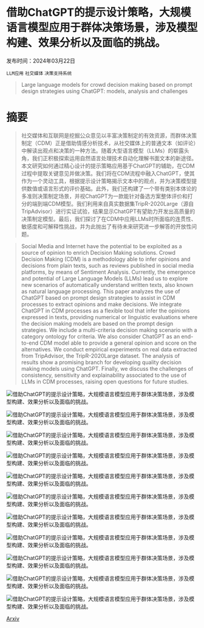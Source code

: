 # 借助ChatGPT的提示设计策略，大规模语言模型应用于群体决策场景，涉及模型构建、效果分析以及面临的挑战。

发布时间：2024年03月22日

`LLM应用` `社交媒体` `决策支持系统`

> Large language models for crowd decision making based on prompt design strategies using ChatGPT: models, analysis and challenges

# 摘要

> 社交媒体和互联网是挖掘公众意见以丰富决策制定的有效资源，而群体决策制定（CDM）正是借助情感分析技术，从社交媒体上的普通文本（如评论）中解读出观点和决策的一种方法。随着大型语言模型（LLMs）的崭露头角，我们正积极探索运用自然语言处理技术自动化理解书面文本的新途径。本文研究如何通过精心设计的提示策略应用基于ChatGPT的辅助，在CDM过程中提取关键意见并做决策。我们将在CDM流程中融入ChatGPT，使其作为一个灵动工具，根据提示设计策略揭示文本中的观点，并为决策模型提供数值或语言形式的评价基础。此外，我们还构建了一个带有类别本体论的多准则决策制定场景，并视ChatGPT为一款能针对备选方案整体评价和打分的端到端CDM模型。我们利用来自真实数据集TripR-2020Large（源自TripAdvisor）进行实证试验，结果显示ChatGPT有望助力开发出高质量的决策制定模型。最后，我们探讨了在CDM中应用LLMs时所面临的连贯性、敏感度和可解释性挑战，并为此抛出了有待未来研究进一步解答的开放性问题。

> Social Media and Internet have the potential to be exploited as a source of opinion to enrich Decision Making solutions. Crowd Decision Making (CDM) is a methodology able to infer opinions and decisions from plain texts, such as reviews published in social media platforms, by means of Sentiment Analysis. Currently, the emergence and potential of Large Language Models (LLMs) lead us to explore new scenarios of automatically understand written texts, also known as natural language processing. This paper analyzes the use of ChatGPT based on prompt design strategies to assist in CDM processes to extract opinions and make decisions. We integrate ChatGPT in CDM processes as a flexible tool that infer the opinions expressed in texts, providing numerical or linguistic evaluations where the decision making models are based on the prompt design strategies. We include a multi-criteria decision making scenario with a category ontology for criteria. We also consider ChatGPT as an end-to-end CDM model able to provide a general opinion and score on the alternatives. We conduct empirical experiments on real data extracted from TripAdvisor, the TripR-2020Large dataset. The analysis of results show a promising branch for developing quality decision making models using ChatGPT. Finally, we discuss the challenges of consistency, sensitivity and explainability associated to the use of LLMs in CDM processes, raising open questions for future studies.

![借助ChatGPT的提示设计策略，大规模语言模型应用于群体决策场景，涉及模型构建、效果分析以及面临的挑战。](../../../paper_images/2403.15587/x1.png)

![借助ChatGPT的提示设计策略，大规模语言模型应用于群体决策场景，涉及模型构建、效果分析以及面临的挑战。](../../../paper_images/2403.15587/x2.png)

![借助ChatGPT的提示设计策略，大规模语言模型应用于群体决策场景，涉及模型构建、效果分析以及面临的挑战。](../../../paper_images/2403.15587/image1.png)

![借助ChatGPT的提示设计策略，大规模语言模型应用于群体决策场景，涉及模型构建、效果分析以及面临的挑战。](../../../paper_images/2403.15587/image4.png)

![借助ChatGPT的提示设计策略，大规模语言模型应用于群体决策场景，涉及模型构建、效果分析以及面临的挑战。](../../../paper_images/2403.15587/image3.png)

![借助ChatGPT的提示设计策略，大规模语言模型应用于群体决策场景，涉及模型构建、效果分析以及面临的挑战。](../../../paper_images/2403.15587/image2.png)

![借助ChatGPT的提示设计策略，大规模语言模型应用于群体决策场景，涉及模型构建、效果分析以及面临的挑战。](../../../paper_images/2403.15587/oxo.png)

![借助ChatGPT的提示设计策略，大规模语言模型应用于群体决策场景，涉及模型构建、效果分析以及面临的挑战。](../../../paper_images/2403.15587/ivy.png)

![借助ChatGPT的提示设计策略，大规模语言模型应用于群体决策场景，涉及模型构建、效果分析以及面临的挑战。](../../../paper_images/2403.15587/wolseley.png)

![借助ChatGPT的提示设计策略，大规模语言模型应用于群体决策场景，涉及模型构建、效果分析以及面临的挑战。](../../../paper_images/2403.15587/sheekey.png)

![借助ChatGPT的提示设计策略，大规模语言模型应用于群体决策场景，涉及模型构建、效果分析以及面临的挑战。](../../../paper_images/2403.15587/sensitivityScenarioA.png)

[Arxiv](https://arxiv.org/abs/2403.15587)